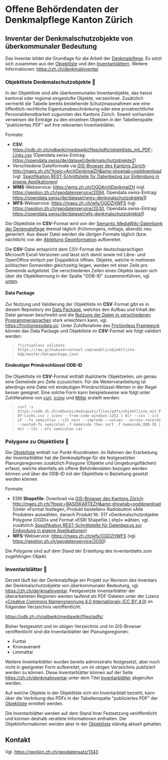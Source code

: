 # Offene Behördendaten der Denkmalpflege Kanton Zürich

## Inventar der Denkmalschutzobjekte von überkommunaler Bedeutung

Das Inventar bildet die Grundlage für die Arbeit der [Denkmalpflege](https://zh.ch/denkmalpflege). Es setzt sich zusammen aus der [Objektliste](#objektliste-denkmalschutzobjekte) und den [Inventarblättern](#inventarblätter). Weitere Informationen: https://zh.ch/denkmalinventar

### Objektliste Denkmalschutzobjekte 📍

In der Objektliste sind alle überkommunalen Inventarobjekte, das heisst kantonal oder regional eingestufte Objekte, verzeichnet. Zusätzlich vermerkt die Tabelle bereits bestehende Schutzmassnahmen wie eine öffentlich-rechtliche Eigentumsbeschränkung oder eine privatrechtliche Personaldienstbarkeit zugunsten des Kantons Zürich. Soweit vorhanden verweisen die Einträge zu den einzelnen Objekten in der Tabellenspalte "publiziertes PDF" auf ihre relevanten Inventarblätter.

Formate:
* **CSV**: https://odb.zh.ch/odbwiki/mediawiki/files/pdfs/objektliste_mit_PDF-Links.csv (Opendata.swiss-Eintrag: https://opendata.swiss/de/dataset/denkmalschutzobjekte2)
* Verschiedene Dateiformate via [GIS-Browser des Kantons Zürich](https://maps.zh.ch): http://maps.zh.ch/?topic=ArchDenkmalZH&amp;showtab=ogddownload (vgl. [Spezifikation REST-Schnittstelle für Datenbezug zur Einbindung in eigene Applikationen](https://www.zh.ch/de/planen-bauen/geoinformation/geodaten/geodatenshop.html#-51465694))
* **WMS**-Webservice: https://wms.zh.ch/OGDArchDenkmalZH (vgl. https://geolion.zh.ch/geodatenservice/2094, Opendata.swiss-Eintrag: https://opendata.swiss/de/dataset/wms-denkmalschutzobjekte1)
 * **WFS**-Webservice: https://maps.zh.ch/wfs/OGDZHWFS (vgl. https://geolion.zh.ch/geodatenservice/2030, Opendata.swiss-Eintrag: https://opendata.swiss/de/dataset/wfs-denkmalschutzobjekte1)

Die Objektliste im **CSV**-Format wird von der [Semantic MediaWiki-Datenbank der Denkmalpflege](https://ad.zh.ch/odb/) dreimal täglich (frühmorgens, mittags, abends) neu generiert. Aus dieser Datei werden die übrigen Formate täglich (bzw. nächtlich) von der [Abteilung Geoinformation](https://zh.ch/geoinformation) aufbereitet.

Die **CSV**-Datei entspricht dem CSV-Format der deutschsprachigen Microsoft Excel-Versionen und lässt sich damit sowie mit Libre- und OpenOffice einfach per Doppelklick öffnen. Objekte, welche in mehreren politischen Gemeinden gleichzeitig liegen, werden mit einer Zeile pro Gemeinde aufgelistet. Die verschiedenen Zeilen eines Objekts lassen sich über die Objektkennung in der Spalte "ODB-ID" zusammenführen, vgl. [unten](#eindeutiger-primärschlüssel-odb-id).

#### Data Package

Zur Nutzung und Validierung der Objektliste im **CSV**-Format gibt es in diesem Repository ein [Data Package](datapackage.json), welches den Aufbau und Inhalt der Datei genauer beschreibt und die [Nutzung der Daten in verschiedenen Programmiersprachen](https://frictionlessdata.io/tooling/libraries/#data-package) stark erleichtern kann, vgl. https://frictionlessdata.io/. Unter Zuhilfenahme des [Frictionless Framework](https://github.com/frictionlessdata/frictionless-py) können das Data Package und Objektliste im ***CSV***-Format wie folgt validiert werden:

>```frictionless validate https://raw.githubusercontent.com/wadoli/objektliste-kdp/master/datapackage.json```

#### Eindeutiger Primärschlüssel ODB-ID

Die Objektliste im **CSV**-Format enthält duplizierte Objektzeilen, um genau eine Gemeinde pro Zeile zuzusichern. Für die Weiterverarbeitung ist allerdings eine Datei mit eindeutigen Primärschlüssel-Werten in der Regel besser geeignet. Eine solche Form kann beispielsweise wie folgt unter Zuhilfenahme von [curl](https://github.com/curl/curl), [iconv](https://www.gnu.org/software/libiconv/) und [Miller](https://github.com/johnkerl/miller) erstellt werden:

>```curl -s https://odb.zh.ch/odbwiki/mediawiki/files/pdfs/objektliste_mit_PDF-Links.csv | iconv --from-code windows-1252 | mlr --csv --irs LF --fs semicolon --c2t nest --implode --values --across-records --nested-fs semicolon -f Gemeinde then sort -f Gemeinde,ODB-ID | mlr --t2c --ofs semicolon cat```

### Polygone zu Objektliste 🗾

Die [Objektliste](#objektliste-denkmalschutzobjekte) enthält nur Punkt-Koordinaten. Im Rahmen der Erarbeitung der Inventarblätter hat die Denkmalpflege für die festgesetzten Planungsregionen zusätzlich Polygone (Objekte und Umgebungsflächen) erfasst, welche ebenfalls als offene Behördendaten bezogen werden können und über die ODB-ID mit der Objektliste in Beziehung gesetzt werden können.

Formate:
* ESRI **Shapefile**: Download via [GIS-Browser des Kantons Zürich](https://maps.zh.ch): http://maps.zh.ch/?topic=BASISKARTEZH&amp;showtab=ogddownload (Unter «Format festlegen, Produkt bestellen» Radiobutton «Alle Produkte» auswählen, danach Produkt Nr. 517 «Denkmalschutzobjekte Polygone (OGD)» und Format «ESRI Shapefile (.shp)» wählen,  vgl. zusätzlich [Spezifikation REST-Schnittstelle für Datenbezug zur Einbindung in eigene Applikationen](https://www.zh.ch/de/planen-bauen/geoinformation/geodaten/geodatenshop.html#-51465694))
* **WFS**-Webservice: https://maps.zh.ch/wfs/OGDZHWFS (vgl. https://geolion.zh.ch/geodatenservice/2030)

Die Polygone sind auf dem Stand der Erstellung des Inventarblatts zum zugehörigen Objekt.

### Inventarblätter 📄

Derzeit läuft bei der Denkmalpflege ein Projekt zur Revision des Inventars der Denkmalschutzobjekte von überkommunaler Bedeutung, vgl. https://zh.ch/denkmalinventar. Festgesetzte Inventarblätter der überarbeiteten Regionen werden laufend als PDF-Dateien unter der Lizenz [«Creative Commons Namensnennung 4.0 International» (CC BY 4.0)](https://creativecommons.org/licenses/by/4.0/deed.de) im folgenden Verzeichnis veröffentlicht:

https://odb.zh.ch/odbwiki/mediawiki/files/pdfs/

Bisher festgesetzt und im obigen Verzeichnis und im GIS-Browser veröffentlicht sind die Inventarblätter der Planungsregionen:

* Furttal
* Knonaueramt
* Limmattal

Weitere Inventarblätter wurden bereits administrativ festgesetzt, aber noch nicht in geeigneter Form aufbereitet, um im obigen Verzeichnis publiziert werden zu können. Diese Inventarblätter können auf der Seite https://zh.ch/denkmalinventar unter dem Titel [Inventarblätter](https://www.zh.ch/de/planen-bauen/bauvorschriften/bauen-an-besonderer-lage/bauen-und-denkmalpflege.html#1187985502) abgerufen werden.

Auf welche Objekte in der Objektliste sich ein Inventarblatt bezieht, kann über die Verlinkung des PDFs in der Tabellenspalte "publiziertes PDF"  der [Objektliste](#objektliste-denkmalschutzobjekte) ermittelt werden.

Die Inventarblätter werden auf dem Stand ihrer Festsetzung veröffentlicht und können deshalb veraltete Informationen enthalten. Die Objektinformationen werden aber in der [Objektliste](#objektliste-denkmalschutzobjekte) ständig aktuell gehalten.

## Kontakt

Vgl. https://geolion.zh.ch/geodatensatz/1343
